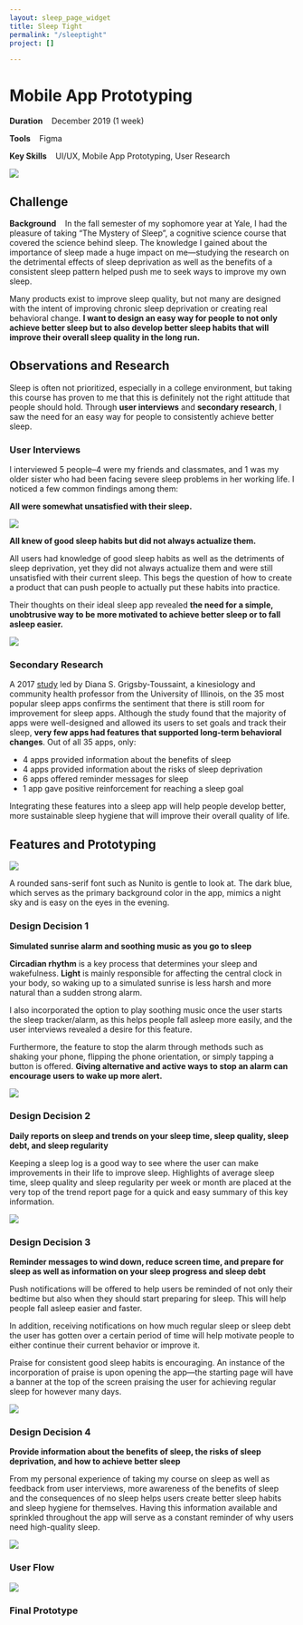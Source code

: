 ```yaml
---
layout: sleep_page_widget
title: Sleep Tight
permalink: "/sleeptight"
project: []

---
```

# Mobile App Prototyping

**Duration**    December 2019 (1 week)

**Tools**    Figma

**Key Skills**    UI/UX, Mobile App Prototyping, User Research

![](/uploads/sleep_cover.png)

## Challenge

**Background**    In the fall semester of my sophomore year at Yale, I had the pleasure of taking “The Mystery of Sleep”, a cognitive science course that covered the science behind sleep. The knowledge I gained about the importance of sleep made a huge impact on me—studying the research on the detrimental effects of sleep deprivation as well as the benefits of a consistent sleep pattern helped push me to seek ways to improve my own sleep.

Many products exist to improve sleep quality, but not many are designed with the intent of improving chronic sleep deprivation or creating real behavioral change. **I want to design an easy way for people to not only achieve better sleep but to also develop better sleep habits that will improve their overall sleep quality in the long run.**

## Observations and Research

Sleep is often not prioritized, especially in a college environment, but taking this course has proven to me that this is definitely not the right attitude that people should hold. Through **user interviews** and **secondary research**, I saw the need for an easy way for people to consistently achieve better sleep.

### User Interviews

I interviewed 5 people–4 were my friends and classmates, and 1 was my older sister who had been facing severe sleep problems in her working life. I noticed a few common findings among them:

**All were somewhat unsatisfied with their sleep.**

![](/uploads/sleep_user_1.png)

**All knew of good sleep habits but did not always actualize them.**

All users had knowledge of good sleep habits as well as the detriments of sleep deprivation, yet they did not always actualize them and were still unsatisfied with their current sleep. This begs the question of how to create a product that can push people to actually put these habits into practice.

Their thoughts on their ideal sleep app revealed **the need for a simple, unobtrusive way to be more motivated to achieve better sleep or to fall asleep easier.**

![](/uploads/sleep_user_2.png)

### Secondary Research

A 2017 [study](https://www.ncbi.nlm.nih.gov/pmc/articles/PMC5350571/) led by Diana S. Grigsby-Toussaint, a kinesiology and community health professor from the University of Illinois, on the 35 most popular sleep apps confirms the sentiment that there is still room for improvement for sleep apps. Although the study found that the majority of apps were well-designed and allowed its users to set goals and track their sleep, **very few apps had features that supported long-term behavioral changes**. Out of all 35 apps, only:

* 4 apps provided information about the benefits of sleep
* 4 apps provided information about the risks of sleep deprivation
* 6 apps offered reminder messages for sleep
* 1 app gave positive reinforcement for reaching a sleep goal

Integrating these features into a sleep app will help people develop better, more sustainable sleep hygiene that will improve their overall quality of life.

## Features and Prototyping

![](/uploads/sleep_1.png)

A rounded sans-serif font such as Nunito is gentle to look at. The dark blue, which serves as the primary background color in the app, mimics a night sky and is easy on the eyes in the evening.

### Design Decision 1

**Simulated sunrise alarm and soothing music as you go to sleep**

**Circadian rhythm** is a key process that determines your sleep and wakefulness. **Light** is mainly responsible for affecting the central clock in your body, so waking up to a simulated sunrise is less harsh and more natural than a sudden strong alarm.

I also incorporated the option to play soothing music once the user starts the sleep tracker/alarm, as this helps people fall asleep more easily, and the user interviews revealed a desire for this feature.

Furthermore, the feature to stop the alarm through methods such as shaking your phone, flipping the phone orientation, or simply tapping a button is offered. **Giving alternative and active ways to stop an alarm can encourage users to wake up more alert.**

![](/uploads/sleep_2.png)

### Design Decision 2

**Daily reports on sleep and trends on your sleep time, sleep quality, sleep debt, and sleep regularity**

Keeping a sleep log is a good way to see where the user can make improvements in their life to improve sleep. Highlights of average sleep time, sleep quality and sleep regularity per week or month are placed at the very top of the trend report page for a quick and easy summary of this key information.

![](/uploads/sleep_3.png)

### Design Decision 3

**Reminder messages to wind down, reduce screen time, and prepare for sleep as well as information on your sleep progress and sleep debt**

Push notifications will be offered to help users be reminded of not only their bedtime but also when they should start preparing for sleep. This will help people fall asleep easier and faster.

In addition, receiving notifications on how much regular sleep or sleep debt the user has gotten over a certain period of time will help motivate people to either continue their current behavior or improve it.

Praise for consistent good sleep habits is encouraging. An instance of the incorporation of praise is upon opening the app—the starting page will have a banner at the top of the screen praising the user for achieving regular sleep for however many days.

![](/uploads/sleep_4.png)

### Design Decision 4

**Provide information about the benefits of sleep, the risks of sleep deprivation, and how to achieve better sleep**

From my personal experience of taking my course on sleep as well as feedback from user interviews, more awareness of the benefits of sleep and the consequences of no sleep helps users create better sleep habits and sleep hygiene for themselves. Having this information available and sprinkled throughout the app will serve as a constant reminder of why users need high-quality sleep.

![](/uploads/sleep_5.png)

### User Flow

![](/uploads/sleep_6.png)

### Final Prototype
